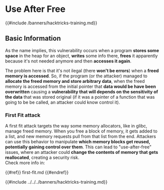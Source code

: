 # Use After Free

{{#include /banners/hacktricks-training.md}}



## Basic Information

As the name implies, this vulnerability occurs when a program **stores some space** in the heap for an object, **writes** some info there, **frees** it apparently because it's not needed anymore and then **accesses it again**.

The problem here is that it's not ilegal (there **won't be errors**) when a **freed memory is accessed**. So, if the program (or the attacker) managed to **allocate the freed memory and store arbitrary data**, when the freed memory is accessed from the initial pointer that **data would be have been overwritten** causing a **vulnerability that will depends on the sensitivity of the data** that was stored original (if it was a pointer of a function that was going to be be called, an attacker could know control it).

### First Fit attack

A first fit attack targets the way some memory allocators, like in glibc, manage freed memory. When you free a block of memory, it gets added to a list, and new memory requests pull from that list from the end. Attackers can use this behavior to manipulate **which memory blocks get reused, potentially gaining control over them**. This can lead to "use-after-free" issues, where an attacker could **change the contents of memory that gets reallocated**, creating a security risk.\
Check more info in:

{{#ref}}
first-fit.md
{{#endref}}

{{#include ../../../banners/hacktricks-training.md}}


